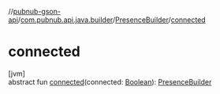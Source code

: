//[pubnub-gson-api](../../../index.md)/[com.pubnub.api.java.builder](../index.md)/[PresenceBuilder](index.md)/[connected](connected.md)

# connected

[jvm]\
abstract fun [connected](connected.md)(connected: [Boolean](https://kotlinlang.org/api/latest/jvm/stdlib/kotlin-stdlib/kotlin/-boolean/index.html)): [PresenceBuilder](index.md)
